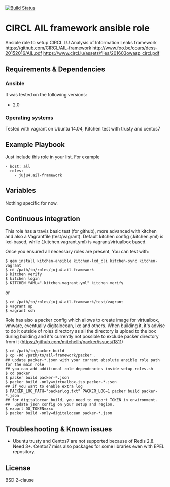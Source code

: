 [![Build Status](https://travis-ci.org/juju4/ansible-ail-framework.svg?branch=master)](https://travis-ci.org/juju4/ansible-ail-framework)
# CIRCL AIL framework ansible role

Ansible role to setup CIRCL.LU Analysis of Information Leaks framework
https://github.com/CIRCL/AIL-framework
http://www.foo.be/cours/dess-20152016/AIL.pdf
https://www.circl.lu/assets/files/201603owasp_circl.pdf

## Requirements & Dependencies

### Ansible
It was tested on the following versions:
 * 2.0

### Operating systems

Tested with vagrant on Ubuntu 14.04, Kitchen test with trusty and centos7

## Example Playbook

Just include this role in your list.
For example

```
- host: all
  roles:
    - juju4.ail-framework
```

## Variables

Nothing specific for now.

## Continuous integration

This role has a travis basic test (for github), more advanced with kitchen and also a Vagrantfile (test/vagrant).
Default kitchen config (.kitchen.yml) is lxd-based, while (.kitchen.vagrant.yml) is vagrant/virtualbox based.

Once you ensured all necessary roles are present, You can test with:
```
$ gem install kitchen-ansible kitchen-lxd_cli kitchen-sync kitchen-vagrant
$ cd /path/to/roles/juju4.ail-framework
$ kitchen verify
$ kitchen login
$ KITCHEN_YAML=".kitchen.vagrant.yml" kitchen verify
```
or
```
$ cd /path/to/roles/juju4.ail-framework/test/vagrant
$ vagrant up
$ vagrant ssh
```

Role has also a packer config which allows to create image for virtualbox, vmware, eventually digitalocean, lxc and others.
When building it, it's advise to do it outside of roles directory as all the directory is upload to the box during building 
and it's currently not possible to exclude packer directory from it (https://github.com/mitchellh/packer/issues/1811)
```
$ cd /path/to/packer-build
$ cp -Rd /path/to/ail-framework/packer .
## update packer-*.json with your current absolute ansible role path for the main role
## you can add additional role dependencies inside setup-roles.sh
$ cd packer
$ packer build packer-*.json
$ packer build -only=virtualbox-iso packer-*.json
## if you want to enable extra log
$ PACKER_LOG_PATH="packerlog.txt" PACKER_LOG=1 packer build packer-*.json
## for digitalocean build, you need to export TOKEN in environment.
##  update json config on your setup and region.
$ export DO_TOKEN=xxx
$ packer build -only=digitalocean packer-*.json
```

## Troubleshooting & Known issues

* Ubuntu trusty and Centos7 are not supported because of Redis 2.8. Need 3+.
Centos7 miss also packages for some libraries even with EPEL repository.

## License

BSD 2-clause

